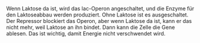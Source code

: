 Wenn Laktose da ist, wird das lac-Operon angeschaltet, und die Enzyme für den 
Laktoseabbau werden produziert. Ohne Laktose ist es ausgeschaltet. 
Der Repressor blockiert das Operon, aber wenn Laktose da ist, kann er das nicht mehr, weil 
Laktose an ihn bindet. Dann kann die Zelle die Gene ablesen. 
Das ist wichtig, damit Energie nicht verschwendet wird. 